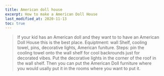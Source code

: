 ```yaml
---
title: American doll house
excerpt: How to make a American Doll House
last_modified_at: 2020-11-13
toc: true
---
```

>If your kid has an American doll and they want to to have an American Doll House this is the best place.  Equiptment: wall Shelf, cooling towel, pins, decorative lights, American funiture.
Steps: pin the cooling towel onto the wall shelf for cool backrounds just for decorated vibes. Put the decorative lights in the corner of the roof in the wall shelf. Then you can put the American Doll furniture where you would usally put it in the rooms where you want to put it.
